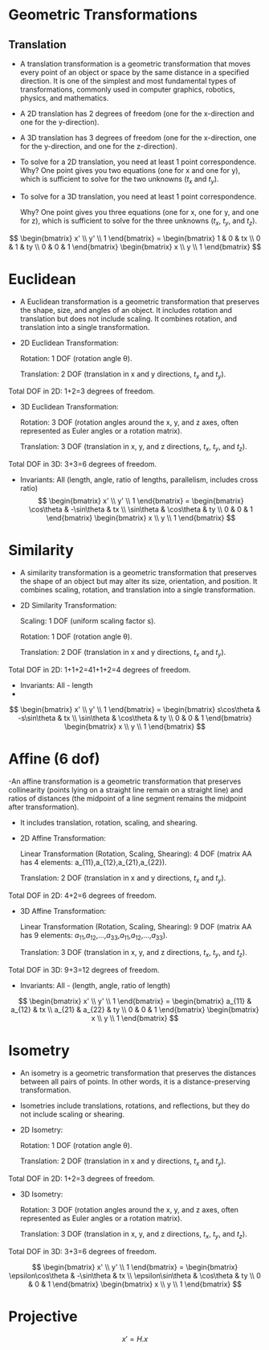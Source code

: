 # Geometric Transformations

## Translation
- A translation transformation is a geometric transformation that moves every point of an object or space by the same distance in a specified direction. It is one of the simplest and most fundamental types of transformations, commonly used in computer graphics, robotics, physics, and mathematics.
- A 2D translation has 2 degrees of freedom (one for the x-direction and one for the y-direction).
- A 3D translation has 3 degrees of freedom (one for the x-direction, one for the y-direction, and one for the z-direction).
- To solve for a 2D translation, you need at least 1 point correspondence.
    Why? One point gives you two equations (one for x and one for y), which is sufficient to solve for the two unknowns ($t_x$​ and $t_y$​).
- To solve for a 3D translation, you need at least 1 point correspondence.

    Why? One point gives you three equations (one for x, one for y, and one for z), which is sufficient to solve for the three unknowns ($t_x$​, $t_y$​, and $t_z$​).
  
$$ 
\begin{bmatrix}
x' \\ 
y'  \\ 
1 
\end{bmatrix} 
= \begin{bmatrix}
1 & 0 & tx \\ 
0 & 1 & ty \\ 
0 & 0 & 1 
\end{bmatrix}
\begin{bmatrix}
x \\ 
y  \\ 
1 
\end{bmatrix}  
$$

# Euclidean 
- A Euclidean transformation is a geometric transformation that preserves the shape, size, and angles of an object. It includes rotation and translation but does not include scaling. It combines rotation, and translation into a single transformation.
- 2D Euclidean Transformation:

    Rotation: 1 DOF (rotation angle θ).

    Translation: 2 DOF (translation in x and y directions, $t_x$​ and $t_y$​).

Total DOF in 2D:
1+2=3 degrees of freedom.

- 3D Euclidean Transformation:

    Rotation: 3 DOF (rotation angles around the x, y, and z axes, often represented as Euler angles or a rotation matrix).

    Translation: 3 DOF (translation in x, y, and z directions, $t_x$​, $t_y$​, and $t_z$​).

Total DOF in 3D:
3+3=6 degrees of freedom.

- Invariants: All (length, angle, ratio of lengths, parallelism, includes cross ratio)
$$ 
\begin{bmatrix}
x' \\ 
y'  \\ 
1 
\end{bmatrix} 
= \begin{bmatrix}
\cos\theta & -\sin\theta & tx \\ 
\sin\theta & \cos\theta & ty \\ 
0 & 0 & 1 
\end{bmatrix}
\begin{bmatrix}
x \\ 
y  \\ 
1 
\end{bmatrix}  
$$

# Similarity 
- A similarity transformation is a geometric transformation that preserves the shape of an object but may alter its size, orientation, and position. It combines scaling, rotation, and translation into a single transformation.
- 2D Similarity Transformation:

    Scaling: 1 DOF (uniform scaling factor s).

    Rotation: 1 DOF (rotation angle θ).

    Translation: 2 DOF (translation in x and y directions, $t_x$ and $t_y$​).

Total DOF in 2D:
1+1+2=41+1+2=4 degrees of freedom.

- Invariants: All - length
- 
$$ 
\begin{bmatrix}
x' \\ 
y'  \\ 
1 
\end{bmatrix} 
= \begin{bmatrix}
s\cos\theta & -s\sin\theta & tx \\ 
\sin\theta & \cos\theta & ty \\ 
0 & 0 & 1 
\end{bmatrix}
\begin{bmatrix}
x \\ 
y  \\ 
1 
\end{bmatrix}  
$$

# Affine (6 dof)
-An affine transformation is a geometric transformation that preserves collinearity (points lying on a straight line remain on a straight line) and ratios of distances (the midpoint of a line segment remains the midpoint after transformation). 
-  It includes translation, rotation, scaling, and shearing.
- 2D Affine Transformation:

    Linear Transformation (Rotation, Scaling, Shearing): 4 DOF (matrix AA has 4 elements: a_{11},a_{12},a_{21},a_{22}​).

    Translation: 2 DOF (translation in x and y directions, $t_x$​ and $t_y$​).

Total DOF in 2D:
4+2=6 degrees of freedom.

- 3D Affine Transformation:

    Linear Transformation (Rotation, Scaling, Shearing): 9 DOF (matrix AA has 9 elements: $a_{11}$,$a_{12}$,…,$a_{33}$,$a_{11}$​,$a_{12}$​,…,$a_{33}$​).

    Translation: 3 DOF (translation in x, y, and z directions, $t_x$​, $t_y$​, and $t_z$​).

Total DOF in 3D:
9+3=12 degrees of freedom.

- Invariants: All - (length, angle, ratio of length)

$$ 
\begin{bmatrix}
x' \\ 
y'  \\ 
1 
\end{bmatrix} 
= \begin{bmatrix}
a_{11} & a_{12} & tx \\ 
a_{21} & a_{22} & ty \\ 
0 & 0 & 1 
\end{bmatrix}
\begin{bmatrix}
x \\ 
y  \\ 
1 
\end{bmatrix}  
$$

# Isometry 
- An isometry is a geometric transformation that preserves the distances between all pairs of points. In other words, it is a distance-preserving transformation. 
- Isometries include translations, rotations, and reflections, but they do not include scaling or shearing.
-  2D Isometry:

    Rotation: 1 DOF (rotation angle θ).

    Translation: 2 DOF (translation in x and y directions, $t_x$​ and $t_y$​).

Total DOF in 2D:
1+2=3 degrees of freedom.
- 3D Isometry:

    Rotation: 3 DOF (rotation angles around the x, y, and z axes, often represented as Euler angles or a rotation matrix).

    Translation: 3 DOF (translation in x, y, and z directions, $t_x$​, $t_y$​, and $t_z$​).

Total DOF in 3D:
3+3=6 degrees of freedom.


$$ 
\begin{bmatrix}
x' \\ 
y'  \\ 
1 
\end{bmatrix} 
= \begin{bmatrix}
\epsilon\cos\theta & -\sin\theta & tx \\ 
\epsilon\sin\theta & \cos\theta & ty \\ 
0 & 0 & 1 
\end{bmatrix}
\begin{bmatrix}
x \\ 
y  \\ 
1 
\end{bmatrix}  
$$

# Projective
$$ x' = H.x $$
